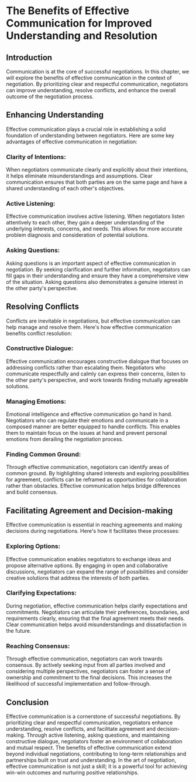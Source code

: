 # The Benefits of Effective Communication for Improved Understanding and Resolution

## Introduction

Communication is at the core of successful negotiations. In this chapter, we will explore the benefits of effective communication in the context of negotiation. By prioritizing clear and respectful communication, negotiators can improve understanding, resolve conflicts, and enhance the overall outcome of the negotiation process.

## Enhancing Understanding

Effective communication plays a crucial role in establishing a solid foundation of understanding between negotiators. Here are some key advantages of effective communication in negotiation:

### Clarity of Intentions:

When negotiators communicate clearly and explicitly about their intentions, it helps eliminate misunderstandings and assumptions. Clear communication ensures that both parties are on the same page and have a shared understanding of each other's objectives.

### Active Listening:

Effective communication involves active listening. When negotiators listen attentively to each other, they gain a deeper understanding of the underlying interests, concerns, and needs. This allows for more accurate problem diagnosis and consideration of potential solutions.

### Asking Questions:

Asking questions is an important aspect of effective communication in negotiation. By seeking clarification and further information, negotiators can fill gaps in their understanding and ensure they have a comprehensive view of the situation. Asking questions also demonstrates a genuine interest in the other party's perspective.

## Resolving Conflicts

Conflicts are inevitable in negotiations, but effective communication can help manage and resolve them. Here's how effective communication benefits conflict resolution:

### Constructive Dialogue:

Effective communication encourages constructive dialogue that focuses on addressing conflicts rather than escalating them. Negotiators who communicate respectfully and calmly can express their concerns, listen to the other party's perspective, and work towards finding mutually agreeable solutions.

### Managing Emotions:

Emotional intelligence and effective communication go hand in hand. Negotiators who can regulate their emotions and communicate in a composed manner are better equipped to handle conflicts. This enables them to maintain focus on the issues at hand and prevent personal emotions from derailing the negotiation process.

### Finding Common Ground:

Through effective communication, negotiators can identify areas of common ground. By highlighting shared interests and exploring possibilities for agreement, conflicts can be reframed as opportunities for collaboration rather than obstacles. Effective communication helps bridge differences and build consensus.

## Facilitating Agreement and Decision-making

Effective communication is essential in reaching agreements and making decisions during negotiations. Here's how it facilitates these processes:

### Exploring Options:

Effective communication enables negotiators to exchange ideas and propose alternative options. By engaging in open and collaborative discussions, negotiators can expand the range of possibilities and consider creative solutions that address the interests of both parties.

### Clarifying Expectations:

During negotiation, effective communication helps clarify expectations and commitments. Negotiators can articulate their preferences, boundaries, and requirements clearly, ensuring that the final agreement meets their needs. Clear communication helps avoid misunderstandings and dissatisfaction in the future.

### Reaching Consensus:

Through effective communication, negotiators can work towards consensus. By actively seeking input from all parties involved and considering multiple perspectives, negotiators can foster a sense of ownership and commitment to the final decisions. This increases the likelihood of successful implementation and follow-through.

## Conclusion

Effective communication is a cornerstone of successful negotiations. By prioritizing clear and respectful communication, negotiators enhance understanding, resolve conflicts, and facilitate agreement and decision-making. Through active listening, asking questions, and maintaining constructive dialogue, negotiators foster an environment of collaboration and mutual respect. The benefits of effective communication extend beyond individual negotiations, contributing to long-term relationships and partnerships built on trust and understanding. In the art of negotiation, effective communication is not just a skill; it is a powerful tool for achieving win-win outcomes and nurturing positive relationships.
